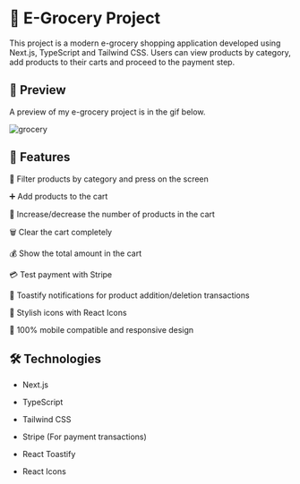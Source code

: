 # 🥦 E-Grocery Project
This project is a modern e-grocery shopping application developed using Next.js, TypeScript and Tailwind CSS. Users can view products by category, add products to their carts and proceed to the payment step.

## 📸 Preview

A preview of my e-grocery project is in the gif below.

![grocery](https://github.com/user-attachments/assets/579664fd-9218-4187-a699-3b6691be159d)


## 🚀 Features

🧺 Filter products by category and press on the screen

➕ Add products to the cart

🔄 Increase/decrease the number of products in the cart

🗑️ Clear the cart completely

💰 Show the total amount in the cart

💳 Test payment with Stripe

🔔 Toastify notifications for product addition/deletion transactions

🎨 Stylish icons with React Icons

📱 100% mobile compatible and responsive design

## 🛠️ Technologies

* Next.js

* TypeScript

* Tailwind CSS

* Stripe (For payment transactions)

* React Toastify

* React Icons

